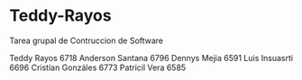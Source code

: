 # Teddy-Rayos
Tarea grupal de Contruccion de Software

  Teddy Rayos       6718
  Anderson Santana  6796
  Dennys Mejia      6591
  Luis Insuasrti    6696
  Cristian Gonzáles 6773
  Patricil Vera     6585

